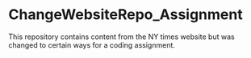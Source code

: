 # ChangeWebsiteRepo_Assignment
This repository contains content from the NY times website but was changed to certain ways for a coding assignment.
